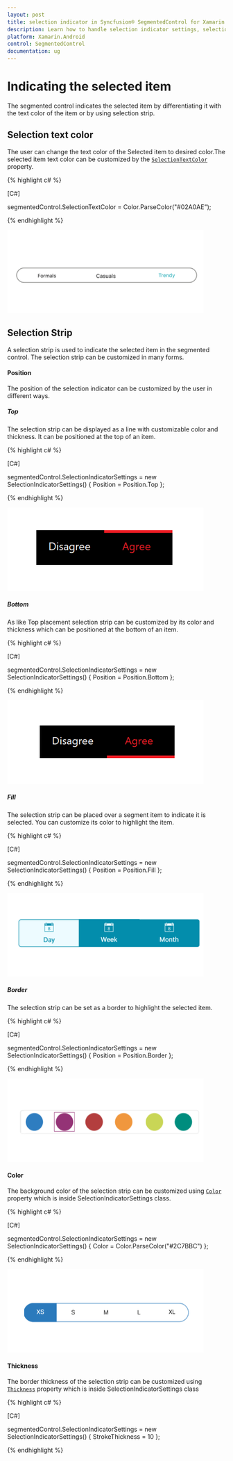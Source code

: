 ```yaml
---
layout: post
title: selection indicator in Syncfusion® SegmentedControl for Xamarin.Android
description: Learn how to handle selection indicator settings, selection text color and selection strip in Segmented control
platform: Xamarin.Android
control: SegmentedControl
documentation: ug
---
```


# Indicating the selected item

The segmented control indicates the selected item by differentiating it with the text color of the item or by using selection strip.

## Selection text color

The user can change the text color of the Selected item to desired color.The selected item text color can be customized by the [`SelectionTextColor`](https://help.syncfusion.com/cr/xamarin-android/Syncfusion.Android.Buttons.SfSegmentedControl.html#Syncfusion_Android_Buttons_SfSegmentedControl_SelectionTextColor) property.

{% highlight c# %}

[C#]

segmentedControl.SelectionTextColor = Color.ParseColor("#02A0AE");

{% endhighlight %}

![Xamarin.Android SfSegmentedControl selection text color](images/Selection-indicator/Xamarin_Android_selectiontextcolor.png)

## Selection Strip

A selection strip is used to indicate the selected item in the segmented control. The selection strip can be customized in many forms.

#### Position

The position of the selection indicator can be customized by the user in different ways.

##### Top

The selection strip can be displayed as a line with customizable color and thickness. It can be positioned at the top of an item.

{% highlight c# %}

[C#]

segmentedControl.SelectionIndicatorSettings = new SelectionIndicatorSettings()
{
    Position = Position.Top
};

{% endhighlight %}

![Selection Strip Top](images/Selection-indicator/Xamarin_Android_Top.png)

##### Bottom

As like Top placement selection strip can be customized by its color and thickness which can be positioned at the bottom of an item.

{% highlight c# %}

[C#]

segmentedControl.SelectionIndicatorSettings = new SelectionIndicatorSettings()
{
    Position = Position.Bottom
};

{% endhighlight %}

![Selection Strip Bottom](images/Selection-indicator/Xamarin_Android_Bottom.png)

##### Fill

The selection strip can be placed over a segment item to indicate it is selected. You can customize its color to highlight the item.

{% highlight c# %}

[C#]

segmentedControl.SelectionIndicatorSettings = new SelectionIndicatorSettings()
{
    Position = Position.Fill
};

{% endhighlight %}

![Selection Strip Fill](images/Selection-indicator/Xamarin_Android_Fill.png)

##### Border

The selection strip can be set as a border to highlight the selected item.

{% highlight c# %}

[C#]

segmentedControl.SelectionIndicatorSettings = new SelectionIndicatorSettings()
{
    Position = Position.Border
};

{% endhighlight %}

![Selection Strip Border](images/Selection-indicator/Xamarin_Android_Border.png)

#### Color

The background color of the selection strip can be customized using [`Color`](https://help.syncfusion.com/cr/xamarin-android/Syncfusion.Android.Buttons.SfSegmentItem.html#Syncfusion_Android_Buttons_SfSegmentItem_SelectionBackgroundColor) property which is inside SelectionIndicatorSettings class.

{% highlight c# %}

[C#]

segmentedControl.SelectionIndicatorSettings = new SelectionIndicatorSettings()
{
    Color = Color.ParseColor("#2C7BBC")
};

{% endhighlight %}

![Selection Strip Color](images/Selection-indicator/Xamarin_Android_stripcolor.png)

#### Thickness

The border thickness of the selection strip can be customized using [`Thickness`](https://help.syncfusion.com/cr/xamarin-android/Syncfusion.Android.Buttons.SfSegmentedControl.html#Syncfusion_Android_Buttons_SfSegmentedControl_SegmentBorderThickness) property which is inside SelectionIndicatorSettings class

{% highlight c# %}

[C#]

segmentedControl.SelectionIndicatorSettings = new SelectionIndicatorSettings()
{
    StrokeThickness = 10
};

{% endhighlight %}
